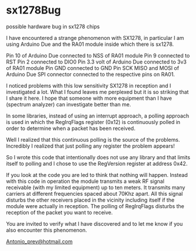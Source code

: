 # sx1278Bug
possible hardware bug in sx1278 chips

 I have encountered a strange phenomenon with SX1278, in particular I am using Arduino Due and the RA01 module inside which there is sx1278.

 Pin 10 of Arduino Due connected to NSS of RA01 module
 Pin 9 connected to RST
 Pin 2 connected to DIO0
 Pin 3.3 volt of Arduino Due connected to 3v3 of RA01 module
 Pin GND connected to GND
 Pin SCK MISO and MOSI of Arduino Due SPI connector connected to the respective pins on RA01.

 I noticed problems with this low sensitivity SX1278 in reception and I investigated a lot.
 What I found leaves me perplexed but it is so striking that I share it here.
 I hope that someone with more equipment than I have (spectrum analyzer) can investigate
 better than me.
 
 In some libraries, instead of using an interrupt approach, a polling approach is used
 in which the RegIrqFlags register (0x12) is continuously polled in order to
 determine when a packet has been received.

 Well I realized that this continuous polling is the source of the problems.
 Incredibly I realized that just polling any register
 the problem appears!
 
 So I wrote this code that intentionally does not use any library and that limits itself to polling 
 and I chose to use the RegVersion register at address 0x42.

 If you look at the code you are led to think that nothing will happen.
 Instead with this code in operation the module transmits a weak RF signal
 receivable (with my limited equipment) up to ten meters.
 It transmits many carriers at different frequencies spaced about 70Khz apart.
 All this signal disturbs the other receivers placed in the vicinity including
 itself if the module were actually in reception.
 The polling of RegIrqFlags disturbs the reception of the packet you want to receive.

 You are invited to verify what I have discovered and to let me know if you also encounter this phenomenon.

 Antonio_prev@hotmail.com
